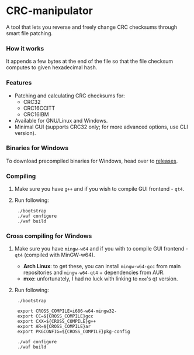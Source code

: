 CRC-manipulator
===============

A tool that lets you reverse and freely change CRC checksums through smart
file patching.

### How it works

It appends a few bytes at the end of the file so that the file checksum
computes to given hexadecimal hash.

### Features

- Patching and calculating CRC checksums for:
  - CRC32
  - CRC16CCITT
  - CRC16IBM
- Available for GNU/Linux and Windows.
- Minimal GUI (supports CRC32 only; for more advanced options, use CLI version).

### Binaries for Windows

To download precompiled binaries for Windows, head over to
[releases](https://github.com/rr-/CRC-manipulator/releases).

### Compiling

1. Make sure you have `g++` and if you wish to compile GUI frontend - `qt4`.
2. Run following:

        ./bootstrap
        ./waf configure
        ./waf build

### Cross compiling for Windows

1. Make sure you have `mingw-w64` and if you with to compile GUI frontend -
   `qt4` (compiled with MinGW-w64).
   * **Arch Linux**: to get these, you can install `mingw-w64-gcc` from main
   repositories and `mingw-w64-qt4` + dependencies from AUR.
   * **mxe**: unfortunately, I had no luck with linking to `mxe`'s qt version.
2. Run following:

        ./bootstrap

        export CROSS_COMPILE=i686-w64-mingw32-
        export CC=${CROSS_COMPILE}gcc
        export CXX=${CROSS_COMPILE}g++
        export AR=${CROSS_COMPILE}ar
        export PKGCONFIG=${CROSS_COMPILE}pkg-config

        ./waf configure
        ./waf build

